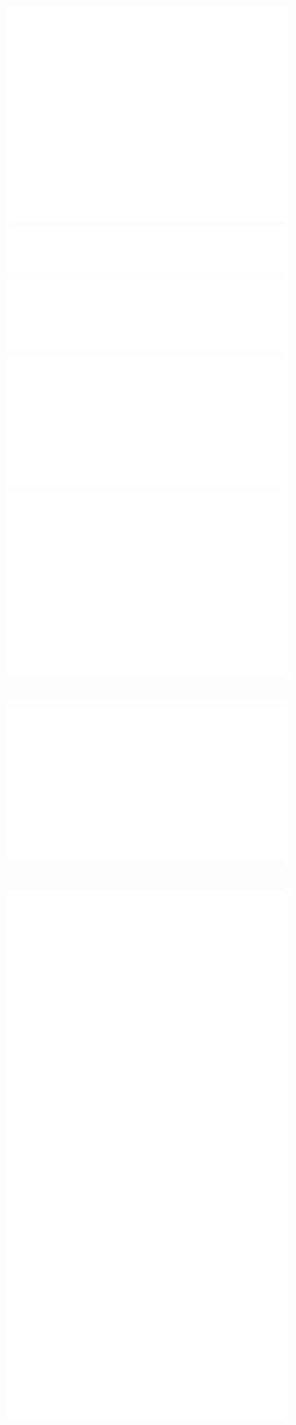 ![Metrics](/metrics.plugin.base.svg)
![Metrics](/metrics.plugin.languages.svg)
![Metrics](/metrics.plugin.calendar.svg)
![Metrics](/metrics.plugin.wakapi.svg)
![Metrics](/metrics.plugin.habits.trim.svg)

<br>

![Metrics](/metrics.plugin.pagespeed.svg)

<br>

![Metrics](/metrics.plugin.achievements.svg)

